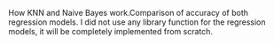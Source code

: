 How KNN and Naive Bayes work.Comparison of accuracy of both regression models.
I did not use any library function for the regression models, it will be completely implemented from scratch.
